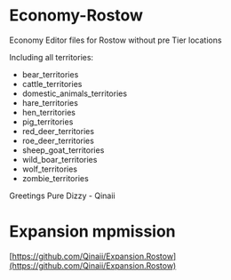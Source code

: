 # Economy-Rostow
Economy Editor files for Rostow without pre Tier locations

Including all territories: 

* bear_territories
* cattle_territories
* domestic_animals_territories
* hare_territories
* hen_territories
* pig_territories
* red_deer_territories
* roe_deer_territories
* sheep_goat_territories
* wild_boar_territories
* wolf_territories
* zombie_territories

Greetings Pure Dizzy - Qinaii

# Expansion mpmission
[https://github.com/Qinaii/Expansion.Rostow](https://github.com/Qinaii/Expansion.Rostow)

